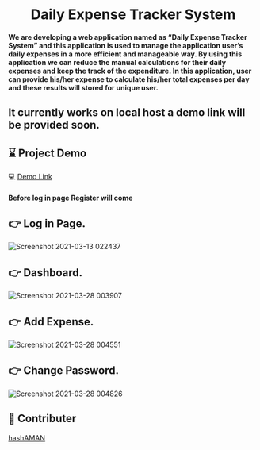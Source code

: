 

<h1 align="center">Daily Expense Tracker System</h1>


<h4> We are developing a web application named as “Daily Expense Tracker System” and this application is used to manage the application user’s daily expenses in a more efficient and manageable way. By using this application we can reduce the manual calculations for their daily expenses and keep the track of the expenditure. In this application, user can provide his/her expense to calculate his/her total expenses per day and these results will stored for unique user.</h4>
<h2> It currently works on local host a demo link will be provided soon.</h2>

## :hourglass: Project Demo


:computer: [Demo Link](https://angshubhadra.github.io/dets.git.io/)

<h4> Before log in page Register will come </h4>


## 👉 Log in Page.

![Screenshot 2021-03-13 022437](https://user-images.githubusercontent.com/61795945/110997827-f5b32b80-83a3-11eb-9e88-a5f058c46727.png)





## 👉 Dashboard.

![Screenshot 2021-03-28 003907](https://user-images.githubusercontent.com/61795945/112732278-f977ae00-8f5e-11eb-88af-4725240ce259.png)






## 👉 Add Expense.

![Screenshot 2021-03-28 004551](https://user-images.githubusercontent.com/61795945/112732374-9b979600-8f5f-11eb-8544-1145e8aa4000.png)






## 👉 Change Password.

![Screenshot 2021-03-28 004826](https://user-images.githubusercontent.com/61795945/112732431-f03b1100-8f5f-11eb-97ad-b12bd321d28d.png)







## :handshake: Contributer

[hashAMAN](/https://github.com/hashAMAN)










